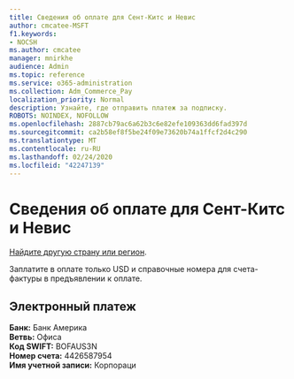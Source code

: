```yaml
---
title: Сведения об оплате для Сент-Китс и Невис
author: cmcatee-MSFT
f1.keywords:
- NOCSH
ms.author: cmcatee
manager: mnirkhe
audience: Admin
ms.topic: reference
ms.service: o365-administration
ms.collection: Adm_Commerce_Pay
localization_priority: Normal
description: Узнайте, где отправить платеж за подписку.
ROBOTS: NOINDEX, NOFOLLOW
ms.openlocfilehash: 2887cb79ac6a62b3c6e82efe109363dd6fad397d
ms.sourcegitcommit: ca2b58ef8f5be24f09e73620b74a1ffcf2d4c290
ms.translationtype: MT
ms.contentlocale: ru-RU
ms.lasthandoff: 02/24/2020
ms.locfileid: "42247139"
---
```

# <a name="payment-information-for-saint-kitts-and-nevis"></a>Сведения об оплате для Сент-Китс и Невис

[Найдите другую страну или регион](../billing-and-payments/pay-for-your-subscription.md).

Заплатите в оплате только USD и справочные номера для счета-фактуры в предъявлении к оплате.

## <a name="electronic-funds-transfer"></a>Электронный платеж

**Банк:** Банк Америка  
**Ветвь:** Офиса  
**Код SWIFT:** BOFAUS3N  
**Номер счета:** 4426587954  
**Имя учетной записи:** Корпораци  